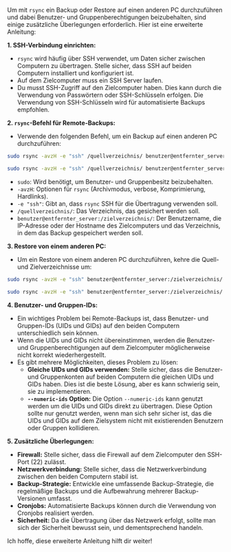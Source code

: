 Um mit `rsync` ein Backup oder Restore auf einen anderen PC durchzuführen und dabei Benutzer- und Gruppenberechtigungen beizubehalten, sind einige zusätzliche Überlegungen erforderlich. Hier ist eine erweiterte Anleitung:

**1. SSH-Verbindung einrichten:**

* `rsync` wird häufig über SSH verwendet, um Daten sicher zwischen Computern zu übertragen. Stelle sicher, dass SSH auf beiden Computern installiert und konfiguriert ist.
* Auf dem Zielcomputer muss ein SSH Server laufen.
* Du musst SSH-Zugriff auf den Zielcomputer haben. Dies kann durch die Verwendung von Passwörtern oder SSH-Schlüsseln erfolgen. Die Verwendung von SSH-Schlüsseln wird für automatisierte Backups empfohlen.

**2. `rsync`-Befehl für Remote-Backups:**

* Verwende den folgenden Befehl, um ein Backup auf einen anderen PC durchzuführen:

```bash
sudo rsync -avzH -e "ssh" /quellverzeichnis/ benutzer@entfernter_server:/zielverzeichnis/
```
```bash
sudo rsync -avzH -e "ssh" /quellverzeichnis/ benutzer@entfernter_server:/zielverzeichnis/
```

* `sudo`: Wird benötigt, um Benutzer- und Gruppenbesitz beizubehalten.
* `-avzH`: Optionen für `rsync` (Archivmodus, verbose, Komprimierung, Hardlinks).
* `-e "ssh"`: Gibt an, dass `rsync` SSH für die Übertragung verwenden soll.
* `/quellverzeichnis/`: Das Verzeichnis, das gesichert werden soll.
* `benutzer@entfernter_server:/zielverzeichnis/`: Der Benutzername, die IP-Adresse oder der Hostname des Zielcomputers und das Verzeichnis, in dem das Backup gespeichert werden soll.

**3. Restore von einem anderen PC:**

* Um ein Restore von einem anderen PC durchzuführen, kehre die Quell- und Zielverzeichnisse um:

```bash
sudo rsync -avzH -e "ssh" benutzer@entfernter_server:/zielverzeichnis/ /ursprüngliches_quellverzeichnis/
```
```bash
sudo rsync -avzH -e "ssh" benutzer@entfernter_server:/zielverzeichnis/ /ursprüngliches_quellverzeichnis/
```

**4. Benutzer- und Gruppen-IDs:**

* Ein wichtiges Problem bei Remote-Backups ist, dass Benutzer- und Gruppen-IDs (UIDs und GIDs) auf den beiden Computern unterschiedlich sein können.
* Wenn die UIDs und GIDs nicht übereinstimmen, werden die Benutzer- und Gruppenberechtigungen auf dem Zielcomputer möglicherweise nicht korrekt wiederhergestellt.
* Es gibt mehrere Möglichkeiten, dieses Problem zu lösen:
    * **Gleiche UIDs und GIDs verwenden:** Stelle sicher, dass die Benutzer- und Gruppenkonten auf beiden Computern die gleichen UIDs und GIDs haben. Dies ist die beste Lösung, aber es kann schwierig sein, sie zu implementieren.
    * **`--numeric-ids` Option:** Die Option `--numeric-ids` kann genutzt werden um die UIDs und GIDs direkt zu übertragen. Diese Option sollte nur genutzt werden, wenn man sich sehr sicher ist, das die UIDs und GIDs auf dem Zielsystem nicht mit existierenden Benutzern oder Gruppen kollidieren.

**5. Zusätzliche Überlegungen:**

* **Firewall:** Stelle sicher, dass die Firewall auf dem Zielcomputer den SSH-Port (22) zulässt.
* **Netzwerkverbindung:** Stelle sicher, dass die Netzwerkverbindung zwischen den beiden Computern stabil ist.
* **Backup-Strategie:** Entwickle eine umfassende Backup-Strategie, die regelmäßige Backups und die Aufbewahrung mehrerer Backup-Versionen umfasst.
* **Cronjobs:** Automatisierte Backups können durch die Verwendung von Cronjobs realisiert werden.
* **Sicherheit:** Da die Übertragung über das Netzwerk erfolgt, sollte man sich der Sicherheit bewusst sein, und dementsprechend handeln.

Ich hoffe, diese erweiterte Anleitung hilft dir weiter!
